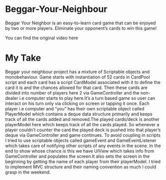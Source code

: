# Beggar-Your-Neighbour
Beggar Your Neighbor is an easy-to-learn card game that can be enjoyed by two or more players.  Eliminate your opponent’s cards to win this game!

You can find the original video here


# My Take
Beggar your neighbour project has a mixture of Scriptable objects and monobehaviour. Game starts with instantiation of 52 cards in CardPool script and each card has a script CardModel associated with it to define the card it is and the chances allowed for that card. Then these cards are divided into number of players here 2 via GameController and the non-dealer i.e computer starts to play here.It’s a turn based game so user can interact on his turn only via clicking on screen or tapping it once. Each player i.e computer and “you” has their own scriptable object called PlayerModel which contains a deque data structure primarily and keeps track of all the cards added and removed.The played cards/deck is another playerModel here which keeps track of all the cards played. So whenever a player couldn’t counter the card the played deck is pushed into that player’s deque via GameController and game continues. To avoid coupling in scripts I tried to use scriptable objects called gameEvent and GameEventListener which takes care of notifying other scripts of any events in the scene. In the end to show whose chance is this we have UIView which takes info from GameController and populates the screen.It also sets the screen in the beginning by getting the name of each player from their playerModel. I tried to  implement MVC structure and their naming convention as much I could grasp in the weekend.
